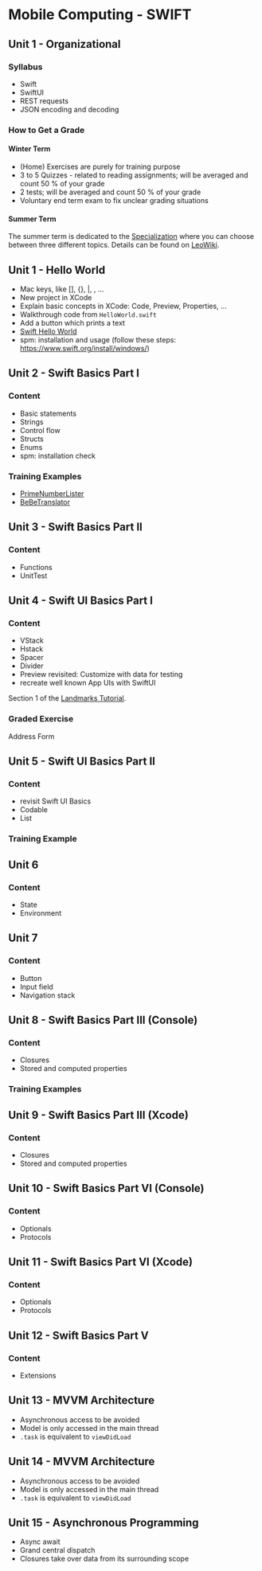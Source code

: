# Mobile Computing - SWIFT

## Unit 1 - Organizational
### Syllabus
- Swift
- SwiftUI
- REST requests
- JSON encoding and decoding

### How to Get a Grade
#### Winter Term
- (Home) Exercises are purely for training purpose
- 3 to 5 Quizzes - related to reading assignments; will be averaged and count 50 % of your grade
- 2 tests; will be averaged and count 50 % of your grade
- Voluntary end term exam to fix unclear grading situations

#### Summer Term
The summer term is dedicated to the [Specialization](https://leowiki.htl-leonding.ac.at/doku.php?id=class:medt_spezialisierung) where you can choose between three different topics. Details can be found on [LeoWiki](https://leowiki.htl-leonding.ac.at/doku.php?id=class:medt_spezialisierung).

## Unit 1 - Hello World
- Mac keys, like [], {}, |, \, ...
- New project in XCode
- Explain basic concepts in XCode: Code, Preview, Properties, ...
- Walkthrough code from `HelloWorld.swift`
- Add a button which prints a text
- [Swift Hello World](https://developer.apple.com/tutorials/develop-in-swift/hello-swiftui)
- spm: installation and usage (follow these steps: https://www.swift.org/install/windows/)

## Unit 2 - Swift Basics Part I
### Content
- Basic statements
- Strings
- Control flow
- Structs
- Enums
- spm: installation check

### Training Examples
- [PrimeNumberLister](https://github.com/htl-leo-medtmc-4/prime-number-lister-starter-code)
- [BeBeTranslator](https://github.com/htl-leo-medtmc-4/be-be-translator-starter-code)

## Unit 3 - Swift Basics Part II
### Content
- Functions
- UnitTest

## Unit 4 - Swift UI Basics Part I
### Content
- VStack
- Hstack
- Spacer
- Divider
- Preview revisited: Customize with data for testing
- recreate well known App UIs with SwiftUI

Section 1 of the [Landmarks Tutorial](https://developer.apple.com/tutorials/swiftui).

### Graded Exercise
Address Form

## Unit 5 - Swift UI Basics Part II
### Content
- revisit Swift UI Basics
- Codable
- List

### Training Example

## Unit 6 
### Content
- State
- Environment

## Unit 7
### Content
- Button
- Input field
- Navigation stack

## Unit 8 - Swift Basics Part III (Console)
### Content
- Closures
- Stored and computed properties 

### Training Examples

## Unit 9 - Swift Basics Part III (Xcode)
### Content
- Closures
- Stored and computed properties

## Unit 10 - Swift Basics Part VI (Console)
### Content
- Optionals
- Protocols

## Unit 11 - Swift Basics Part VI (Xcode)
### Content
- Optionals
- Protocols

## Unit 12 - Swift Basics Part V
### Content
- Extensions

## Unit 13 - MVVM Architecture
- Asynchronous access to be avoided
- Model is only accessed in the main thread
- `.task` is equivalent to `viewDidLoad`

## Unit 14 - MVVM Architecture
- Asynchronous access to be avoided
- Model is only accessed in the main thread
- `.task` is equivalent to `viewDidLoad`

## Unit 15 - Asynchronous Programming
- Async await
- Grand central dispatch
- Closures take over data from its surrounding scope
